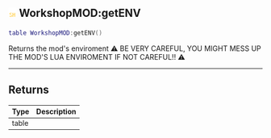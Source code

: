 ## ![shared](.gitbook/assets/shared.png) WorkshopMOD:getENV


```lua
table WorkshopMOD:getENV()
```

Returns the mod's enviroment
⚠ BE VERY CAREFUL, YOU MIGHT MESS UP THE MOD'S LUA ENVIROMENT IF NOT CAREFUL!! ⚠



------
## Returns

| Type | Description |
| ---- | ----------: |
| table |  |


